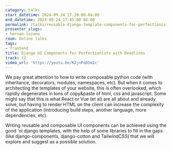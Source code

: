 ```yaml
---
category: talks
start_datetime: 2024-09-24 17:20:00-04:00
end_datetime: 2024-09-24 17:45:00-04:00
permalink: /talks/reusable-django-template-components-for-perfectionists-with-deadlines/
presenter_slugs:
- hernan-lozano
room: Online talks
tags:
- frontend
title: Django UI Components for Perfectionists with Deadlines
track: t2
video_url: 'https://youtu.be/KJjnPoDSmIc'
---
```


We pay great attention to how to write composable python code (with inheritance, decorators, modules, namespaces, etc). But when it comes to architecting the templates of your website, this is often overlooked, which rapidly degenerates in tons of copy&paste of html, css and javascript.
Some might say that this is what React or Vue (et al) are all about and already solve, but having to render HTML on the client can increase the complexity of the application (introducing build steps, another language, more dependencies, etc).
  
Writing reusable and composable UI components can be achieved using the good 'ol django templates, with the help of some libraries to fill in the gaps (like django-components, django-cotton and TailwindCSS) that we will explore and suggest as a possible solution.
